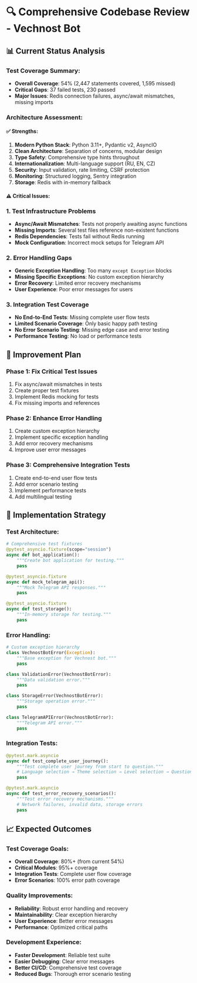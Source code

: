 # 🔍 Comprehensive Codebase Review - Vechnost Bot

## 📊 **Current Status Analysis**

### **Test Coverage Summary:**
- **Overall Coverage**: 54% (2,447 statements covered, 1,595 missed)
- **Critical Gaps**: 37 failed tests, 230 passed
- **Major Issues**: Redis connection failures, async/await mismatches, missing imports

### **Architecture Assessment:**

#### ✅ **Strengths:**
1. **Modern Python Stack**: Python 3.11+, Pydantic v2, AsyncIO
2. **Clean Architecture**: Separation of concerns, modular design
3. **Type Safety**: Comprehensive type hints throughout
4. **Internationalization**: Multi-language support (RU, EN, CZ)
5. **Security**: Input validation, rate limiting, CSRF protection
6. **Monitoring**: Structured logging, Sentry integration
7. **Storage**: Redis with in-memory fallback

#### ⚠️ **Critical Issues:**

### 1. **Test Infrastructure Problems**
- **Async/Await Mismatches**: Tests not properly awaiting async functions
- **Missing Imports**: Several test files reference non-existent functions
- **Redis Dependencies**: Tests fail without Redis running
- **Mock Configuration**: Incorrect mock setups for Telegram API

### 2. **Error Handling Gaps**
- **Generic Exception Handling**: Too many `except Exception` blocks
- **Missing Specific Exceptions**: No custom exception hierarchy
- **Error Recovery**: Limited error recovery mechanisms
- **User Experience**: Poor error messages for users

### 3. **Integration Test Coverage**
- **No End-to-End Tests**: Missing complete user flow tests
- **Limited Scenario Coverage**: Only basic happy path testing
- **No Error Scenario Testing**: Missing edge case and error testing
- **Performance Testing**: No load or performance tests

## 🎯 **Improvement Plan**

### **Phase 1: Fix Critical Test Issues**
1. Fix async/await mismatches in tests
2. Create proper test fixtures
3. Implement Redis mocking for tests
4. Fix missing imports and references

### **Phase 2: Enhance Error Handling**
1. Create custom exception hierarchy
2. Implement specific exception handling
3. Add error recovery mechanisms
4. Improve user error messages

### **Phase 3: Comprehensive Integration Tests**
1. Create end-to-end user flow tests
2. Add error scenario testing
3. Implement performance tests
4. Add multilingual testing

## 🚀 **Implementation Strategy**

### **Test Architecture:**
```python
# Comprehensive test fixtures
@pytest_asyncio.fixture(scope="session")
async def bot_application():
    """Create bot application for testing."""
    pass

@pytest_asyncio.fixture
async def mock_telegram_api():
    """Mock Telegram API responses."""
    pass

@pytest_asyncio.fixture
async def test_storage():
    """In-memory storage for testing."""
    pass
```

### **Error Handling:**
```python
# Custom exception hierarchy
class VechnostBotError(Exception):
    """Base exception for Vechnost bot."""
    pass

class ValidationError(VechnostBotError):
    """Data validation error."""
    pass

class StorageError(VechnostBotError):
    """Storage operation error."""
    pass

class TelegramAPIError(VechnostBotError):
    """Telegram API error."""
    pass
```

### **Integration Tests:**
```python
@pytest.mark.asyncio
async def test_complete_user_journey():
    """Test complete user journey from start to question."""
    # Language selection → Theme selection → Level selection → Question display
    pass

@pytest.mark.asyncio
async def test_error_recovery_scenarios():
    """Test error recovery mechanisms."""
    # Network failures, invalid data, storage errors
    pass
```

## 📈 **Expected Outcomes**

### **Test Coverage Goals:**
- **Overall Coverage**: 80%+ (from current 54%)
- **Critical Modules**: 95%+ coverage
- **Integration Tests**: Complete user flow coverage
- **Error Scenarios**: 100% error path coverage

### **Quality Improvements:**
- **Reliability**: Robust error handling and recovery
- **Maintainability**: Clear exception hierarchy
- **User Experience**: Better error messages
- **Performance**: Optimized critical paths

### **Development Experience:**
- **Faster Development**: Reliable test suite
- **Easier Debugging**: Clear error messages
- **Better CI/CD**: Comprehensive test coverage
- **Reduced Bugs**: Thorough error scenario testing
